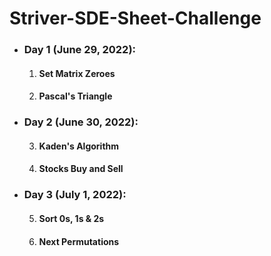 # Striver-SDE-Sheet-Challenge

<ul>

  <li><h3>Day 1 (June 29, 2022):</h3>
      <ol type="1">
        <li><h4>Set Matrix Zeroes</h4></li>
        <li><h4>Pascal's Triangle</h4></li>
      </ol>
  </li>
  
  <li><h3>Day 2 (June 30, 2022):</h3>
      <ol type="1" start="3">
        <li><h4>Kaden's Algorithm</h4></li>
        <li><h4>Stocks Buy and Sell</h4></li>
      </ol>
  </li>

  <li><h3>Day 3 (July 1, 2022):</h3>
      <ol type="1" start="5">
        <li><h4>Sort 0s, 1s & 2s</h4></li>
        <li><h4>Next Permutations</h4></li>
      </ol>
  </li>
  
</ul>
